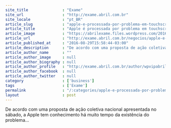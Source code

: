 ```yaml
---
site_title               : "Exame"
site_url                 : "http://exame.abril.com.br"
site_locale              : "pt_BR"
article_slug             : "apple-e-processada-por-problema-em-touchscreen-do-iphone-6"
article_title            : "Apple é processada por problema em touchscreen do iPhone 6"
article_image            : "https://abrilexame.files.wordpress.com/2016/09/size_960_16_9_apple86.jpg?quality=70&strip=all&w=960"
article_url              : "http://exame.abril.com.br/negocios/apple-e-processada-por-problema-em-touchscreen-do-iphone-6/"
article_published_at     : "2016-08-29T15:58:44-03:00"
article_description      : "De acordo com uma proposta de ação coletiva nacional apresentada no sábado, a Apple tem conhecimento há muito tempo da existência do problema..."
article_author_name      : ""
article_author_image     : null
article_author_biography : null
article_author_profile   : "http://exame.abril.com.br/author/wpvipabril/"
article_author_facebook  : null
article_author_twitter   : null
category                 : ['business']
tags                     : ['Exame']
permalink                : "/:categories/apple-e-processada-por-problema-em-touchscreen-do-iphone-6/"
layout                   : post
---
```


De acordo com uma proposta de ação coletiva nacional apresentada no sábado, a Apple tem conhecimento há muito tempo da existência do problema...
